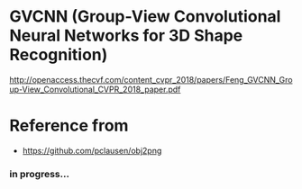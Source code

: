 # GVCNN (Group-View Convolutional Neural Networks for 3D Shape Recognition)
http://openaccess.thecvf.com/content_cvpr_2018/papers/Feng_GVCNN_Group-View_Convolutional_CVPR_2018_paper.pdf


# Reference from
- https://github.com/pclausen/obj2png


### in progress...

